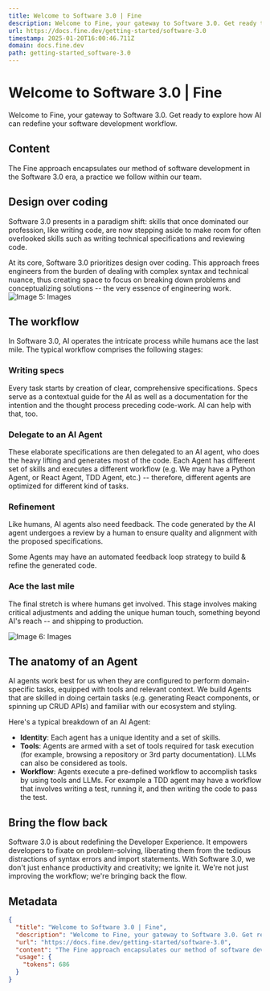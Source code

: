 ```yaml
---
title: Welcome to Software 3.0 | Fine
description: Welcome to Fine, your gateway to Software 3.0. Get ready to explore how AI can redefine your software development workflow.
url: https://docs.fine.dev/getting-started/software-3.0
timestamp: 2025-01-20T16:00:46.711Z
domain: docs.fine.dev
path: getting-started_software-3.0
---
```


# Welcome to Software 3.0 | Fine


Welcome to Fine, your gateway to Software 3.0. Get ready to explore how AI can redefine your software development workflow.


## Content

The Fine approach encapsulates our method of software development in the Software 3.0 era, a practice we follow within our team.

Design over coding
------------------

Software 3.0 presents in a paradigm shift: skills that once dominated our profession, like writing code, are now stepping aside to make room for often overlooked skills such as writing technical specifications and reviewing code.

At its core, Software 3.0 prioritizes design over coding. This approach frees engineers from the burden of dealing with complex syntax and technical nuance, thus creating space to focus on breaking down problems and conceptualizing solutions -- the very essence of engineering work. ![Image 5: Images](https://docs.fine.dev/screenshots/software-3.0.png)

The workflow
------------

In Software 3.0, AI operates the intricate process while humans ace the last mile. The typical workflow comprises the following stages:

### Writing specs

Every task starts by creation of clear, comprehensive specifications. Specs serve as a contextual guide for the AI as well as a documentation for the intention and the thought process preceding code-work. AI can help with that, too.

### Delegate to an AI Agent

These elaborate specifications are then delegated to an AI agent, who does the heavy lifting and generates most of the code. Each Agent has different set of skills and executes a different workflow (e.g. We may have a Python Agent, or React Agent, TDD Agent, etc.) -- therefore, different agents are optimized for different kind of tasks.

### Refinement

Like humans, AI agents also need feedback. The code generated by the AI agent undergoes a review by a human to ensure quality and alignment with the proposed specifications.

Some Agents may have an automated feedback loop strategy to build & refine the generated code.

### Ace the last mile

The final stretch is where humans get involved. This stage involves making critical adjustments and adding the unique human touch, something beyond AI's reach -- and shipping to production.

![Image 6: Images](https://docs.fine.dev/screenshots/software-3.0-workflow.png)

The anatomy of an Agent
-----------------------

AI agents work best for us when they are configured to perform domain-specific tasks, equipped with tools and relevant context. We build Agents that are skilled in doing certain tasks (e.g. generating React components, or spinning up CRUD APIs) and familiar with our ecosystem and styling.

Here's a typical breakdown of an AI Agent:

*   **Identity**: Each agent has a unique identity and a set of skills.
*   **Tools**: Agents are armed with a set of tools required for task execution (for example, browsing a repository or 3rd party documentation). LLMs can also be considered as tools.
*   **Workflow**: Agents execute a pre-defined workflow to accomplish tasks by using tools and LLMs. For example a TDD agent may have a workflow that involves writing a test, running it, and then writing the code to pass the test.

Bring the flow back
-------------------

Software 3.0 is about redefining the Developer Experience. It empowers developers to fixate on problem-solving, liberating them from the tedious distractions of syntax errors and import statements. With Software 3.0, we don't just enhance productivity and creativity; we ignite it. We're not just improving the workflow; we're bringing back the flow.

## Metadata

```json
{
  "title": "Welcome to Software 3.0 | Fine",
  "description": "Welcome to Fine, your gateway to Software 3.0. Get ready to explore how AI can redefine your software development workflow.",
  "url": "https://docs.fine.dev/getting-started/software-3.0",
  "content": "The Fine approach encapsulates our method of software development in the Software 3.0 era, a practice we follow within our team.\n\nDesign over coding\n------------------\n\nSoftware 3.0 presents in a paradigm shift: skills that once dominated our profession, like writing code, are now stepping aside to make room for often overlooked skills such as writing technical specifications and reviewing code.\n\nAt its core, Software 3.0 prioritizes design over coding. This approach frees engineers from the burden of dealing with complex syntax and technical nuance, thus creating space to focus on breaking down problems and conceptualizing solutions -- the very essence of engineering work. ![Image 5: Images](https://docs.fine.dev/screenshots/software-3.0.png)\n\nThe workflow\n------------\n\nIn Software 3.0, AI operates the intricate process while humans ace the last mile. The typical workflow comprises the following stages:\n\n### Writing specs\n\nEvery task starts by creation of clear, comprehensive specifications. Specs serve as a contextual guide for the AI as well as a documentation for the intention and the thought process preceding code-work. AI can help with that, too.\n\n### Delegate to an AI Agent\n\nThese elaborate specifications are then delegated to an AI agent, who does the heavy lifting and generates most of the code. Each Agent has different set of skills and executes a different workflow (e.g. We may have a Python Agent, or React Agent, TDD Agent, etc.) -- therefore, different agents are optimized for different kind of tasks.\n\n### Refinement\n\nLike humans, AI agents also need feedback. The code generated by the AI agent undergoes a review by a human to ensure quality and alignment with the proposed specifications.\n\nSome Agents may have an automated feedback loop strategy to build & refine the generated code.\n\n### Ace the last mile\n\nThe final stretch is where humans get involved. This stage involves making critical adjustments and adding the unique human touch, something beyond AI's reach -- and shipping to production.\n\n![Image 6: Images](https://docs.fine.dev/screenshots/software-3.0-workflow.png)\n\nThe anatomy of an Agent\n-----------------------\n\nAI agents work best for us when they are configured to perform domain-specific tasks, equipped with tools and relevant context. We build Agents that are skilled in doing certain tasks (e.g. generating React components, or spinning up CRUD APIs) and familiar with our ecosystem and styling.\n\nHere's a typical breakdown of an AI Agent:\n\n*   **Identity**: Each agent has a unique identity and a set of skills.\n*   **Tools**: Agents are armed with a set of tools required for task execution (for example, browsing a repository or 3rd party documentation). LLMs can also be considered as tools.\n*   **Workflow**: Agents execute a pre-defined workflow to accomplish tasks by using tools and LLMs. For example a TDD agent may have a workflow that involves writing a test, running it, and then writing the code to pass the test.\n\nBring the flow back\n-------------------\n\nSoftware 3.0 is about redefining the Developer Experience. It empowers developers to fixate on problem-solving, liberating them from the tedious distractions of syntax errors and import statements. With Software 3.0, we don't just enhance productivity and creativity; we ignite it. We're not just improving the workflow; we're bringing back the flow.",
  "usage": {
    "tokens": 686
  }
}
```
